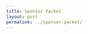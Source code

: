 ```yaml
---
title: Sponsor Packet
layout: post
permalink: ../sponsor-packet/
---
```


<object data="../assets/documents/HOW_SponsorPacket.pdf" width="1000" height="1000" type='application/pdf'></object>